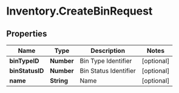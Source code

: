 # Inventory.CreateBinRequest

## Properties

Name | Type | Description | Notes
------------ | ------------- | ------------- | -------------
**binTypeID** | **Number** | Bin Type Identifier | [optional] 
**binStatusID** | **Number** | Bin Status Identifier | [optional] 
**name** | **String** | Name | [optional] 


